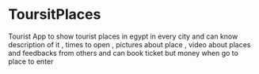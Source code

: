 # ToursitPlaces
Tourist App to show tourist places in egypt in every city and can know description of it , times to open , pictures about place , video about places and feedbacks from others and can book ticket but money when go to place to enter 
